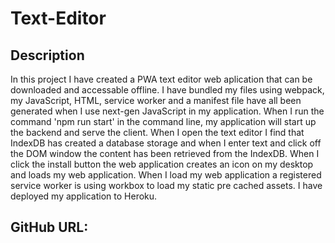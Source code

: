 # Text-Editor

## Description

In this project I have created a PWA text editor web aplication that can be downloaded and accessable offline. I have bundled my files using webpack, my JavaScript, HTML, service worker and a manifest file have all been generated when I use next-gen JavaScript in my application.  When I run the command 'npm run start' in the command line, my application will start up the backend and serve the client. When I open the text editor I find that IndexDB has created a database storage and when I enter text and click off the DOM window the content has been retrieved from the IndexDB. When I click the install button the web application creates an icon on my desktop and loads my web application. When I load my web application a registered service worker is using workbox to load my static pre cached assets. I have deployed my application to Heroku.

## GitHub URL:
